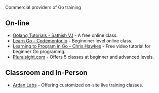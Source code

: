 Commercial providers of Go training

## On-line

* [Golang Tutorials - Sathish VJ](http://golangtutorials.blogspot.com/2011/05/table-of-contents.html) - A free online class.
* [Learn Go - Codementor.io](https://www.codementor.io/go) - Beginniner level online class.
* [Learning to Program in Go - Chris Hawkes](https://www.youtube.com/playlist?list=PLei96ZX_m9sVSEXWwZi8uwd2vqCpEm4m6) - Free video tutorial for beginner Go programmg.
* [Pluralsight.com](http://www.pluralsight.com/tag/golang) - Offers 5 classes at beginner and advanced levels.


## Classroom and In-Person

* [Ardan Labs](https://www.ardanlabs.com/) - Offering customized on-site live training classes.
